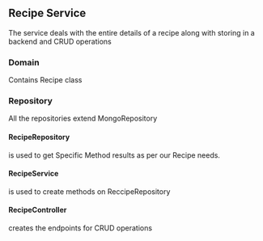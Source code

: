 ## Recipe Service
 The service deals with the entire details of a recipe along with storing in a backend and CRUD operations  



### Domain

Contains Recipe class

### Repository
All the repositories extend MongoRepository  

#### RecipeRepository
is used to get Specific Method results as per our Recipe needs.


#### RecipeService
is used to create methods on ReccipeRepository 


#### RecipeController
creates the endpoints for CRUD operations